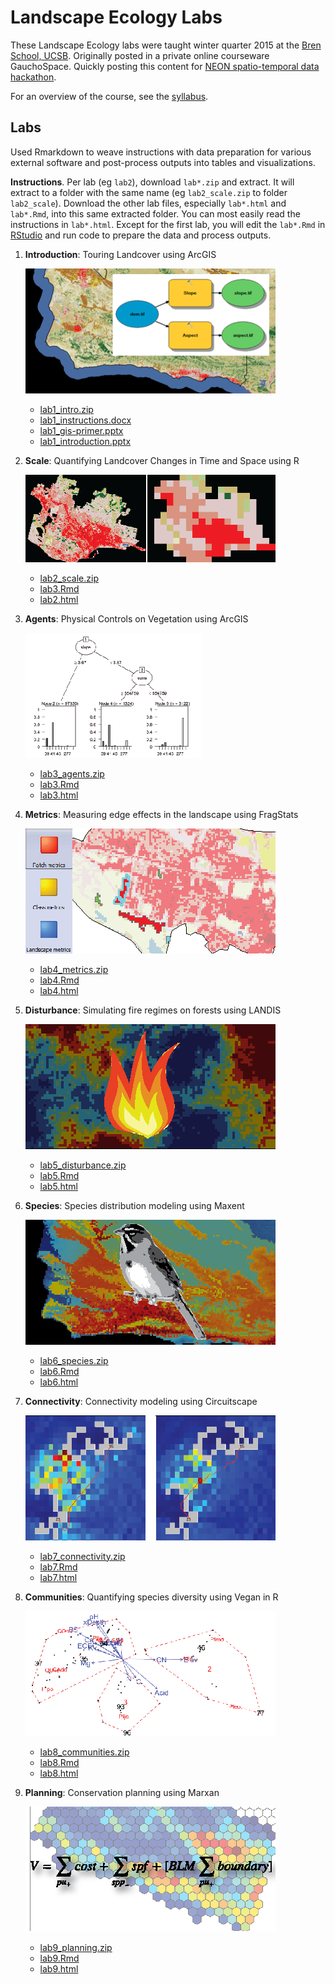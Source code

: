 # Landscape Ecology Labs

These Landscape Ecology labs were taught winter quarter 2015 at the [Bren School, UCSB](http://www.bren.ucsb.edu). Originally posted in a private online courseware GauchoSpace. Quickly posting this content for [NEON spatio-temporal data hackathon](http://www.neoninc.org/updates-events/events/hackathon-spatio-temporal-data-lesson-building).

For an overview of the course, see the [syllabus](https://github.com/bbest/landscape-ecology-labs/raw/gh-pages/syllabus.pdf).

## Labs

Used Rmarkdown to weave instructions with data preparation for various external software and post-process outputs into tables and visualizations.

**Instructions**. Per lab (eg `lab2`), download `lab*.zip` and extract. It will extract to a folder with the same name (eg `lab2_scale.zip` to folder `lab2_scale`). Download the other lab files, especially `lab*.html` and `lab*.Rmd`, into this same extracted folder. You can most easily read the instructions in `lab*.html`. Except for the first lab, you will edit the `lab*.Rmd` in [RStudio](https://www.rstudio.com/) and run code to prepare the data and process outputs.

1. **Introduction**: Touring Landcover using ArcGIS

    ![lab1_thumb.png](lab1_thumb.png)
    - [lab1_intro.zip](lab1_intro.zip)
    - [lab1_instructions.docx](lab1_instructions.docx)
    - [lab1_gis-primer.pptx](lab1_gis-primer.pptx)
    - [lab1_introduction.pptx](lab1_introduction.pptx)

1. **Scale**: Quantifying Landcover Changes in Time and Space using R

    ![lab2_thumb.png](lab2_thumb.png)
    - [lab2_scale.zip](lab2_scale.zip)
    - [lab3.Rmd](https://github.com/bbest/landscape-ecology-labs/blob/gh-pages/lab3.Rmd)
    - [lab2.html](lab2.html)

1. **Agents**: Physical Controls on Vegetation using ArcGIS

    ![lab3_thumb.png](lab3_thumb.png)
    - [lab3_agents.zip](lab3_agents.zip)
    - [lab3.Rmd](https://github.com/bbest/landscape-ecology-labs/blob/gh-pages/lab3.Rmd)
    - [lab3.html](lab3.html)

1. **Metrics**: Measuring edge effects in the landscape using FragStats

    ![lab4_thumb.png](lab4_thumb.png)
    - [lab4_metrics.zip](lab4_metrics.zip)
    - [lab4.Rmd](https://github.com/bbest/landscape-ecology-labs/blob/gh-pages/lab4.Rmd)
    - [lab4.html](lab4.html)

1. **Disturbance**: Simulating fire regimes on forests using LANDIS

    ![lab5_thumb.png](lab5_thumb.png)
    - [lab5_disturbance.zip](lab5_disturbance.zip)
    - [lab5.Rmd](https://github.com/bbest/landscape-ecology-labs/blob/gh-pages/lab5.Rmd)
    - [lab5.html](lab5.html)

1. **Species**:  Species distribution modeling using Maxent

    ![lab6_thumb.png](lab6_thumb.png)
    - [lab6_species.zip](lab6_species.zip)
    - [lab6.Rmd](https://github.com/bbest/landscape-ecology-labs/blob/gh-pages/lab6.Rmd)
    - [lab6.html](lab6.html)

1. **Connectivity**: Connectivity modeling using Circuitscape

    ![lab7_thumb.png](lab7_thumb.png)
    - [lab7_connectivity.zip](lab7_connectivity.zip)
    - [lab7.Rmd](https://github.com/bbest/landscape-ecology-labs/blob/gh-pages/lab7.Rmd)
    - [lab7.html](lab7.html)

1. **Communities**: Quantifying species diversity using Vegan in R

    ![lab8_thumb.png](lab8_thumb.png)
    - [lab8_communities.zip](lab8_communities.zip)
    - [lab8.Rmd](https://github.com/bbest/landscape-ecology-labs/blob/gh-pages/lab8.Rmd)
    - [lab8.html](lab8.html)

1. **Planning**: Conservation planning using Marxan

    ![lab9_thumb.png](lab9_thumb.png)
    - [lab9_planning.zip](lab9_planning.zip)
    - [lab9.Rmd](https://github.com/bbest/landscape-ecology-labs/blob/gh-pages/lab9.Rmd)
    - [lab9.html](lab9.html)

<!-- pandoc README.md -f markdown_github -o index.html -->
